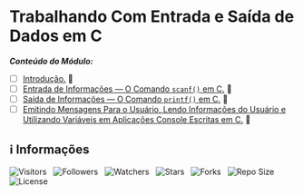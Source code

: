 <!-- Título -->
# Trabalhando Com Entrada e Saída de Dados em C

***Conteúdo do Módulo:***

* [ ] [Introdução.](https://github.com//Devsgeeknerd/cla-int-tra-com-ent-sai-dad-c-log-par-pro-com-bas) &#128679;
* [ ] [Entrada de Informações — O Comando `scanf()` em C.](https://github.com/Devsgeeknerd/cla-ent-inf-com-c-tra-com-ent-sai-dad-c-log-par-pro-com-bas) &#128679;
* [ ] [Saída de Informações — O Comando `printf()` em C.](https://github.com/Devsgeeknerd/cla-sai-inf-com-c-tra-ent-sai-dad-c-log-par-pro-com-bas) &#128679;
* [ ] [Emitindo Mensagens Para o Usuário, Lendo Informações do Usuário e Utilizando Variáveis em Aplicações Console Escritas em C.](https://github.com/Devsgeeknerd/cla-emi-men-par-usu-len-inf-usu-uti-var-apl-con-esc-c-tra-ent-sai-dad-c-log-par-pro-com-bas) &#128679;

<!-- Informações -->
## &#8505; Informações

![Visitors](https://api.visitorbadge.io/api/visitors?path=Devsgeeknerd%2Fmod-tra-com-ent-sai-dad-c-log-par-pro-com-bas&label=Visitantes&labelColor=%23700070&labelStyle=none&countColor=%23000fff&style=plastic&color=%23ffffff "Total de Visitantes")
&nbsp;
![Followers](https://img.shields.io/github/followers/Devsgeeknerd?style=p&label=Seguidores&labelColor=800080&color=000fff "Total de Seguidores")
&nbsp;
![Watchers](https://img.shields.io/github/watchers/Devsgeeknerd/mod-tra-com-ent-sai-dad-c-log-par-pro-com-bas?style=p&label=Observadores&labelColor=800080&color=000fff "Total de Observadores")
&nbsp;
![Stars](https://img.shields.io/github/stars/Devsgeeknerd/mod-tra-com-ent-sai-dad-c-log-par-pro-com-bas?style=p&label=Estrelas&labelColor=800080&color=000fff "Total de Estrelas")
&nbsp;
![Forks](https://img.shields.io/github/forks/Devsgeeknerd/mod-tra-com-ent-sai-dad-c-log-par-pro-com-bas?style=p&label=Bifurcações&labelColor=800080&color=000fff "Total de Bifurcações")
&nbsp;
![Repo Size](https://img.shields.io/github/repo-size/Devsgeeknerd/mod-tra-com-ent-sai-dad-c-log-par-pro-com-bas?style=p&label=Tamanho&labelColor=800080&color=000fff "Tamanho do Repositório")
&nbsp;
![License](https://img.shields.io/github/license/Devsgeeknerd/mod-tra-com-ent-sai-dad-c-log-par-pro-com-bas?style=p&label=Licença&labelColor=800080&color=000fff "Licença do Repositório")
